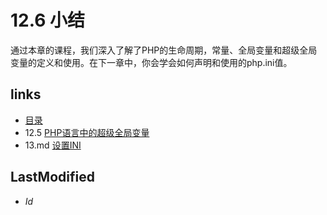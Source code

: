 # 12.6 小结

通过本章的课程，我们深入了解了PHP的生命周期，常量、全局变量和超级全局变量的定义和使用。在下一章中，你会学会如何声明和使用的php.ini值。

## links
   * [目录](<preface.md>)
   * 12.5 [PHP语言中的超级全局变量](<12.5.md>)
   * 13.md [设置INI](<13.md>)

## LastModified
   * $Id$